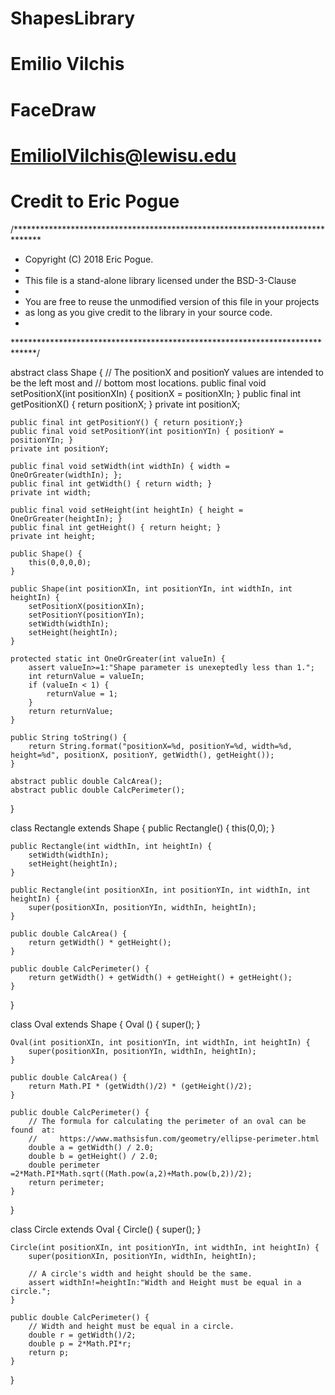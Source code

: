 # ShapesLibrary
# Emilio Vilchis
# FaceDraw
# EmiliolVilchis@lewisu.edu

# Credit to Eric Pogue

/******************************************************************************
 * Copyright (C) 2018 Eric Pogue.
 * 
 * This file is a stand-alone library licensed under the BSD-3-Clause
 * 
 * You are free to reuse the unmodified version of this file in your projects
 * as long as you give credit to the library in your source code.  
 * 
 *****************************************************************************/

abstract class Shape {
    // The positionX and positionY values are intended to be the left most and 
    // bottom most locations.
    public final void setPositionX(int positionXIn) { positionX = positionXIn; }
    public final int getPositionX() { return positionX; }
    private int positionX;

    public final int getPositionY() { return positionY;}
    public final void setPositionY(int positionYIn) { positionY = positionYIn; }
    private int positionY;

    public final void setWidth(int widthIn) { width = OneOrGreater(widthIn); };
    public final int getWidth() { return width; }
    private int width;

    public final void setHeight(int heightIn) { height = OneOrGreater(heightIn); }
    public final int getHeight() { return height; }
    private int height;

    public Shape() {
        this(0,0,0,0);
    }

    public Shape(int positionXIn, int positionYIn, int widthIn, int heightIn) {
        setPositionX(positionXIn);
        setPositionY(positionYIn);
        setWidth(widthIn);
        setHeight(heightIn); 
    }

    protected static int OneOrGreater(int valueIn) {
        assert valueIn>=1:"Shape parameter is unexeptedly less than 1.";
        int returnValue = valueIn;
        if (valueIn < 1) {
            returnValue = 1;
        }
        return returnValue;
    }

    public String toString() {
        return String.format("positionX=%d, positionY=%d, width=%d, height=%d", positionX, positionY, getWidth(), getHeight());
    }

    abstract public double CalcArea();
    abstract public double CalcPerimeter();
}

class Rectangle extends Shape {
    public Rectangle() {
        this(0,0);
    }

    public Rectangle(int widthIn, int heightIn) {
        setWidth(widthIn);
        setHeight(heightIn);
    }

    public Rectangle(int positionXIn, int positionYIn, int widthIn, int heightIn) {
        super(positionXIn, positionYIn, widthIn, heightIn);
    }

    public double CalcArea() {
        return getWidth() * getHeight();
    }

    public double CalcPerimeter() {
        return getWidth() + getWidth() + getHeight() + getHeight();
    }
}


class Oval extends Shape {
    Oval () {
        super();
    }

    Oval(int positionXIn, int positionYIn, int widthIn, int heightIn) {
        super(positionXIn, positionYIn, widthIn, heightIn);
    }

    public double CalcArea() {
        return Math.PI * (getWidth()/2) * (getHeight()/2);
    }

    public double CalcPerimeter() {
        // The formula for calculating the perimeter of an oval can be found  at:
        //     https://www.mathsisfun.com/geometry/ellipse-perimeter.html
        double a = getWidth() / 2.0;
        double b = getHeight() / 2.0;
        double perimeter =2*Math.PI*Math.sqrt((Math.pow(a,2)+Math.pow(b,2))/2);
        return perimeter;
    }
}

class Circle extends Oval {
    Circle() {
        super();
    }

    Circle(int positionXIn, int positionYIn, int widthIn, int heightIn) {
        super(positionXIn, positionYIn, widthIn, heightIn);

        // A circle's width and height should be the same.
        assert widthIn!=heightIn:"Width and Height must be equal in a circle.";
    }    

    public double CalcPerimeter() {
        // Width and height must be equal in a circle.
        double r = getWidth()/2;
        double p = 2*Math.PI*r;
        return p;
    }
}
